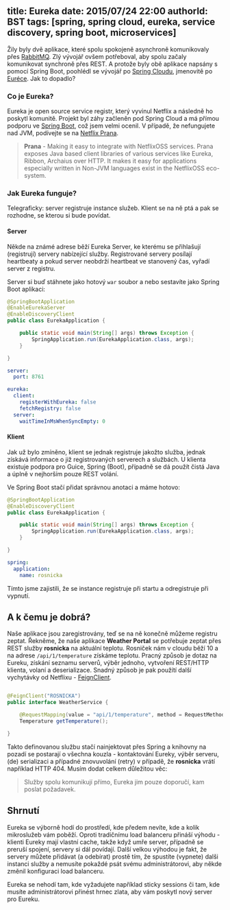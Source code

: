 title: Eureka
date: 2015/07/24 22:00
authorId: BST
tags: [spring, spring cloud, eureka, service discovery, spring boot, microservices]
---

Žily byly dvě aplikace, které spolu spokojeně asynchroně komunikovaly přes [RabbitMQ](https://www.rabbitmq.com/). Zlý vývojář ovšem potřeboval, aby spolu začaly komunikovat synchroně přes REST. A protože byly obě aplikace napsány s pomocí Spring Boot, poohlédl se vývojář po [Spring Cloudu](http://cloud.spring.io/), jmenovitě po [Euréce](https://github.com/Netflix/eureka). Jak to dopadlo?

<!-- more -->

### Co je Eureka?

Eureka je open source service registr, který vyvinul Netflix a následně ho poskytl komunitě. Projekt byl záhy začleněn pod Spring Cloud a má přímou podporu ve [Spring Boot](http://projects.spring.io/spring-boot/), což jsem velmi ocenil. V případě, že nefungujete nad JVM, podívejte se na [Netflix Prana](https://github.com/Netflix/Prana).

> **Prana** - Making it easy to integrate with NetflixOSS services. Prana exposes Java based client libraries of various services like Eureka, Ribbon, Archaius over HTTP. It makes it easy for applications especially written in Non-JVM languages exist in the NetflixOSS eco-system.

### Jak Eureka funguje?

Telegraficky: server registruje instance služeb. Klient se na ně ptá a pak se rozhodne, se kterou si bude povídat.

#### Server
Někde na známé adrese běží Eureka Server, ke kterému se přihlašují (registrují) servery nabízející služby. Registrované servery posílají heartbeaty a pokud server neobdrží heartbeat ve stanovený čas, vyřadí server z registru.

Server si buď stáhnete jako hotový `war` soubor a nebo sestavíte jako Spring Boot aplikaci:

``` java SpringApplication.java
@SpringBootApplication
@EnableEurekaServer
@EnableDiscoveryClient
public class EurekaApplication {

	public static void main(String[] args) throws Exception {
		SpringApplication.run(EurekaApplication.class, args);
	}

}
```

``` yml application.yml
server:
  port: 8761

eureka:
  client:
    registerWithEureka: false
    fetchRegistry: false
  server:
    waitTimeInMsWhenSyncEmpty: 0
```

#### Klient

Jak už bylo zmíněno, klient se jednak registruje jakožto služba, jednak získává informace o již registrovaných serverech a službách. U klienta existuje podpora pro Guice, Spring (Boot), případně se dá použít čistá Java a úplně v nejhorším pouze REST volání.

Ve Spring Boot stačí přidat správnou anotaci a máme hotovo:

``` java SpringApplication.java
@SpringBootApplication
@EnableDiscoveryClient
public class EurekaApplication {

	public static void main(String[] args) throws Exception {
		SpringApplication.run(EurekaApplication.class, args);
	}

}
```
``` yml application.yml
spring:
  application:
    name: rosnicka

```

Tímto jsme zajistili, že se instance registruje při startu a odregistruje při vypnutí.

## A k čemu je dobrá?

Naše aplikace jsou zaregistrovány, teď se na ně konečně můžeme registru zeptat. Řekněme, že naše aplikace **Weather Portal** se potřebuje zeptat přes REST služby **rosnicka** na aktuální teplotu. Rosniček nám v cloudu běží 10 a na adrese `/api/1/temperature` získáme teplotu. Pracný způsob je dotaz na Eureku, získání seznamu serverů, výběr jednoho, vytvoření REST/HTTP klienta, volaní a deserializace. Snadný způsob je pak použítí další vychytávky od Netflixu - [FeignClient](https://github.com/Netflix/feign).

 ``` java WeatherService.java

 @FeignClient("ROSNICKA")
 public interface WeatherService {

     @RequestMapping(value = "api/1/temperature", method = RequestMethod.GET)
     Temperature getTemperature();

 }

 ```

Takto definovanou službu stačí nainjektovat přes Spring a knihovny na pozadí se postarají o všechna kouzla - kontaktování Eureky, výběr serveru, (de) serializaci a případné znovuvolání (retry) v případě, že **rosnicka** vrátí například HTTP 404. Musím dodat celkem důležitou věc:

 > Služby spolu komunikují přímo, Eureka jim pouze doporučí, kam poslat požadavek.


## Shrnutí

Eureka se výborně hodí do prostředí, kde předem nevíte, kde a kolik mikroslužeb vám poběží. Oproti tradičnímu load balanceru přináší výhodu - klienti Eureky mají vlastní cache, takže když umře server, případně se preruší spojení, servery si dál povídají. Další velkou výhodou je fakt, že servery můžete přidávat (a odebírat) prostě tím, že spustíte (vypnete) dalši instanci služby a nemusíte pokaždé psát svému administrátorovi, aby někde změnil konfiguraci load balanceru.

Eureka se nehodí tam, kde vyžadujete například sticky sessions či tam, kde musíte administrátorovi přinést hrnec zlata, aby vám poskytl nový server pro Eureku.